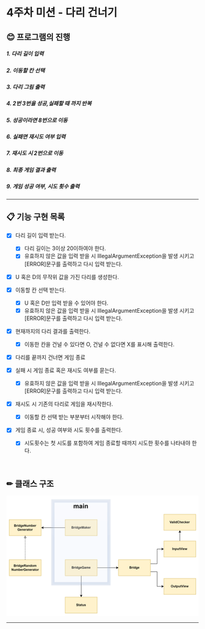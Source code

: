 # 4주차 미션 - 다리 건너기

## 😊 프로그램의 진행
##### 1. 다리 길이 입력
##### 2. 이동할 칸 선택
##### 3. 다리 그림 출력
##### 4. 2번 3번을 성공,실패할 때 까지 반복
##### 5. 성공이라면 8번으로 이동
##### 6. 실패면 재시도 여부 입력
##### 7. 재시도 시 2번으로 이동

##### 8. 최종 게임 결과 출력
##### 9. 게임 성공 여부, 시도 횟수 출력

---


## 📋 기능 구현 목록

- [x] 다리 길이 입력 받는다.
    - [X] 다리 길이는 3이상 20이하여야 한다.
    -  [X] 유효하지 않은 값을 입력 받을 시 IllegalArgumentException을 발생 시키고 [ERROR]문구를 출력하고 다시 입력 받는다.

- [x] U 혹은 D의 무작위 값을 가진 다리를 생성한다.

- [x] 이동할 칸 선택 받는다.
  - [X] U 혹은 D만 입력 받을 수 있어야 한다.
  - [X] 유효하지 않은 값을 입력 받을 시 IllegalArgumentException을 발생 시키고 [ERROR]문구를 출력하고 다시 입력 받는다.
- [x] 현재까지의 다리 결과를 출력한다.
  - [x] 이동한 칸을 건널 수 있다면 O, 건널 수 없다면 X를 표시해 출력한다.
- [X] 다리를 끝까지 건너면 게임 종료
- [X] 실패 시 게임 종료 혹은 재시도 여부를 묻는다.
  -  [x] 유효하지 않은 값을 입력 받을 시 IllegalArgumentException을 발생 시키고 [ERROR]문구를 출력하고 다시 입력 받는다.
- [X] 재시도 시 기존의 다리로 게임을 재시작한다.
  - [X] 이동할 칸 선택 받는 부분부터 시작해야 한다.
- [X] 게임 종료 시, 성공 여부와 시도 횟수를 출력한다.
  - [X] 시도횟수는 첫 시도를 포함하여 게임 종료할 때까지 시도한 횟수를 나타내야 한다.

<br>

## ✏ 클래스 구조

![img.png](img.png)

---